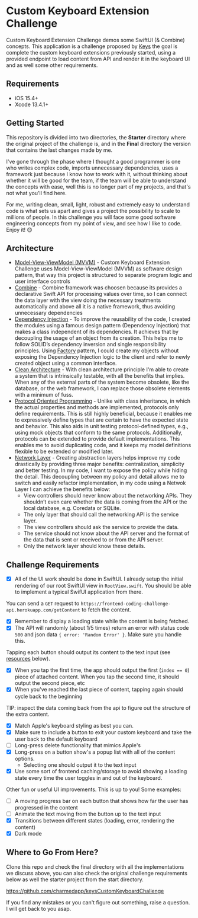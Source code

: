 # Custom Keyboard Extension Challenge

Custom Keyboard Extension Challenge demos some SwiftUI (& Combine) concepts. This application is a challenge proposed by [Keys](http://www.thekeysapp.io/) the goal is complete the custom keyboard extensions previously started, using a provided endpoint to load content from API and render it in the keyboard UI  and as well some other requirements.

## Requirements

* iOS 15.4+
* Xcode 13.4.1+

## Getting Started

This repository is divided into two directories, the **Starter** directory where the original project of the challenge is, and in the **Final** directory the version that contains the last changes made by me.

I've gone through the phase where I thought a good programmer is one who writes complex code, imports unnecessary dependencies, uses a framework just because I know how to work with it, without thinking about whether it will be good for the team, if the team will be able to understand the concepts with ease, well this is no longer part of my projects, and that's not what you'll find here.

For me, writing clean, small, light, robust and extremely easy to understand code is what sets us apart and gives a project the possibility to scale to millions of people. In this challenge you will face some good software engineering concepts from my point of view, and see how I like to code. Enjoy it! :blush:


## Architecture

* [Model-View-ViewModel (MVVM)](https://en.wikipedia.org/wiki/Model–view–viewmodel) - Custom Keyboard Extension Challenge uses Model-View-ViewModel (MVVM) as software design pattern, that way this project is structured to separate program logic and user interface controls
* [Combine](https://developer.apple.com/documentation/combine) - Combine framework was choosen because its provides a declarative Swift API for processing values over time, so I can connect the data layer with the view doing the necessary treatments automatically and above all it is a native framework, thus avoiding unnecessary dependencies
* [Dependency Injection](https://en.wikipedia.org/wiki/Dependency_injection) - To improve the reusability of the code, I created the modules using a famous design pattern (Dependency Injection) that makes a class independent of its dependencies. It achieves that by decoupling the usage of an object from its creation. This helps me to follow SOLID’s dependency inversion and single responsibility principles. Using [Factory](https://en.wikipedia.org/wiki/Factory_method_pattern) pattern, I could create my objects without exposing the Dependency Injection logic to the client and refer to newly created object using a common interface.
* [Clean Architecture](https://en.wikipedia.org/wiki/Hexagonal_architecture_(software)) - With clean architecture principle I'm able to create a system that is intrinsically testable, with all the benefits that implies. When any of the external parts of the system become obsolete, like the database, or the web framework, I can replace those obsolete elements with a minimum of fuss.
* [Protocol Oriented Programming](https://medium.com/swlh/introduction-to-protocol-oriented-programming-1ff3862f9a3c) - Unlike with class inheritance, in which the actual properties and methods are implemented, protocols only define requirements. This is still highly beneficial, because it enables me to expressively define types that are certain to have the expected state and behavior. This also aids in unit testing protocol-defined types, e.g., using mock objects that conform to the same protocols. Additionally, protocols can be extended to provide default implementations. This enables me to avoid duplicating code, and it keeps my model definitions flexible to be extended or modified later.
* [Network Layer](https://www.swiftbysundell.com/articles/creating-generic-networking-apis-in-swift/) - Creating abstraction layers helps improve my code drastically by providing three major benefits: centralization, simplicity and better testing. In my code, I want to expose the policy while hiding the detail. This decoupling between my policy and detail allows me to switch and easily refactor implementation, in my code using a Netwok Layer I can achieve the benefits below:
  * View controllers should never know about the networking APIs. They shouldn’t even care whether the data is coming from the API or the local database, e.g. Coredata or SQLite.
  * The only layer that should call the networking API is the service layer.
  * The view controllers should ask the service to provide the data.
  * The service should not know about the API server and the format of the data that is sent or received to or from the API server.
  * Only the network layer should know these details.

## Challenge Requirements

- [x] All of the UI work should be done in SwiftUI. I already setup the initial rendering of our root SwiftUI view in `RootView.swift`. You should be able to implement a typical SwifUI application from there.

You can send a `GET` request to `https://frontend-coding-challenge-api.herokuapp.com/getContent` to fetch the content.
  - [x] Remember to display a loading state while the content is being fetched.
  - [x] The API will randomly (about 1/5 times) return an error with status code `500` and json data `{ error: 'Random Error' }`. Make sure you handle this.

Tapping each button should output its content to the text input (see [resources](#resources) below).
  - [x] When you tap the first time, the app should output the first (`index == 0`) piece of attached content. When you tap the second time, it should output the second piece, etc
  - [x] When you've reached the last piece of content, tapping again should cycle back to the beginning

TIP: inspect the data coming back from the api to figure out the structure of the extra content.
  - [x] Match Apple's keyboard styling as best you can.
  - [x] Make sure to include a button to exit your custom keyboard and take the user back to the default keyboard
  - [ ] Long-press delete functionality that mimics Apple's
  - [x] Long-press on a button show's a popup list with all of the content options.
     * Selecting one should output it to the text input
  - [x] Use some sort of frontend caching/storage to avoid showing a loading state every time the user toggles in and out of the keyboard.

Other fun or useful UI improvements. This is up to you! Some examples:
  - [ ] A moving progress bar on each button that shows how far the user has progressed in the content
  - [ ] Animate the text moving from the button up to the text input
  - [x] Transitions between different states (loading, error, rendering the content)
  - [x] Dark mode

## Where to Go From Here?

Clone this repo and check the final directory with all the implementations we discuss above, you can also check the original challenge requirements below as well the starter project from the start directory.

https://github.com/charmedapp/keysCustomKeyboardChallenge

If you find any mistakes or you can't figure out something, raise a question. I will get back to you asap.
